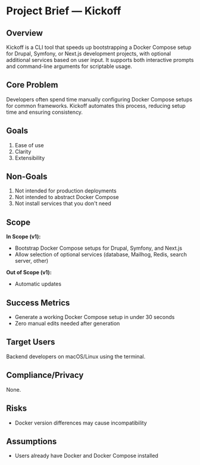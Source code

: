 # Project Brief — Kickoff

## Overview
Kickoff is a CLI tool that speeds up bootstrapping a Docker Compose setup for
Drupal, Symfony, or Next.js development projects, with optional additional
services based on user input. It supports both interactive prompts and
command-line arguments for scriptable usage.

## Core Problem
Developers often spend time manually configuring Docker Compose setups for
common frameworks. Kickoff automates this process, reducing setup time and
ensuring consistency.

## Goals
1. Ease of use
2. Clarity
3. Extensibility

## Non-Goals
1. Not intended for production deployments
2. Not intended to abstract Docker Compose
3. Not install services that you don't need

## Scope
**In Scope (v1):**
- Bootstrap Docker Compose setups for Drupal, Symfony, and Next.js
- Allow selection of optional services (database, Mailhog, Redis, search server, other)

**Out of Scope (v1):**
- Automatic updates

## Success Metrics
- Generate a working Docker Compose setup in under 30 seconds
- Zero manual edits needed after generation

## Target Users
Backend developers on macOS/Linux using the terminal.

## Compliance/Privacy
None.

## Risks
- Docker version differences may cause incompatibility

## Assumptions
- Users already have Docker and Docker Compose installed
